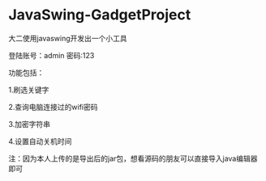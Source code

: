 # JavaSwing-GadgetProject
大二使用javaswing开发出一个小工具

登陆账号：admin
密码:123

功能包括：

1.刷选关键字

2.查询电脑连接过的wifi密码

3.加密字符串

4.设置自动关机时间

注：因为本人上传的是导出后的jar包，想看源码的朋友可以直接导入java编辑器即可
